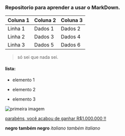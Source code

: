 ### Repositorio para aprender a usar o MarkDown.

| Coluna 1   | Coluna 2   | Coluna 3   |
|------------|------------|------------|
| Linha 1    | Dados 1    | Dados 2    |
| Linha 2    | Dados 3    | Dados 4    |
| Linha 3    | Dados 5    | Dados 6    |

> só sei que nada sei.

#### lista:
- elemento 1
* elemento 2
+ elemento 3

![primeira imagem](https://upload.wikimedia.org/wikipedia/commons/3/3f/Foto_oficial_de_Luiz_In%C3%A1cio_Lula_da_Silva_%28rosto%29.jpg)

[parabéns, você acabou de ganhar R$1.000.000 !!](https://tigrinho.io/)

**negro** __também negro__
*italiano* _também italiano_

